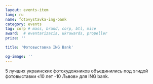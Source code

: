 ```yaml
---
layout: events-item
lang: ru
name: fotovystavka-ing-bank
category: events
tag: corp # mass, brand, corp, btl, mice
award:  # eventarizacia, ukrawards, propeller
prize: ''

title: 'Фотовыставка ING Bank'

og-image: ''
---
```


5 лучших украинских  фотохудожников объединились под эгидой фотовыставки «10 лет -10 Львов» для ING bank.
